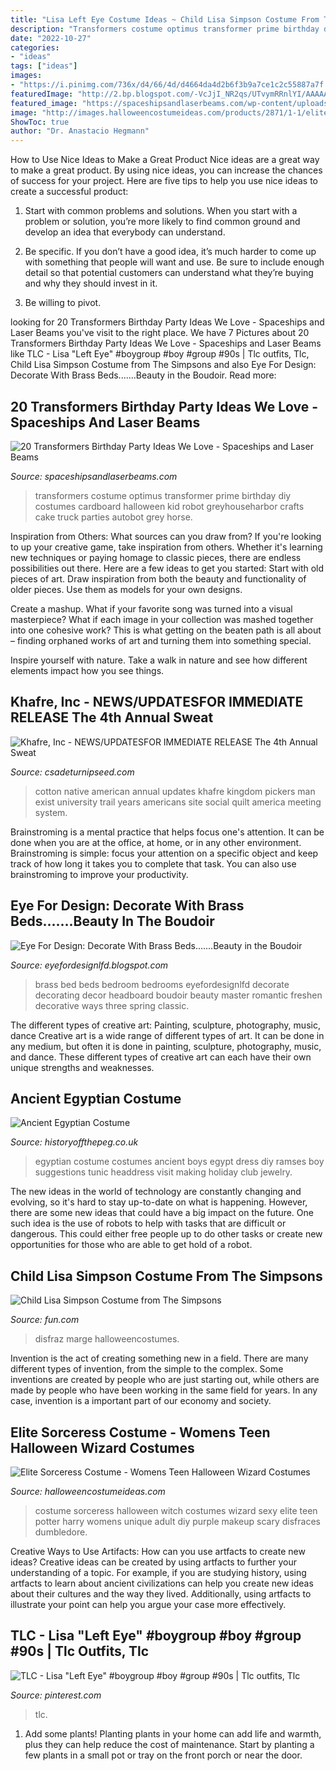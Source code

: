 ```yaml
---
title: "Lisa Left Eye Costume Ideas ~ Child Lisa Simpson Costume From The Simpsons"
description: "Transformers costume optimus transformer prime birthday diy costumes cardboard halloween kid robot greyhouseharbor crafts cake truck parties autobot grey horse"
date: "2022-10-27"
categories:
- "ideas"
tags: ["ideas"]
images:
- "https://i.pinimg.com/736x/d4/66/4d/d4664da4d2b6f3b9a7ce1c2c55887a7f.jpg"
featuredImage: "http://2.bp.blogspot.com/-VcJjI_NR2qs/UTvymRRnlYI/AAAAAAAAjUM/uomLanwcLlw/s640/Thyme-Brass-Bed.jpg"
featured_image: "https://spaceshipsandlaserbeams.com/wp-content/uploads/2018/02/DIY-Optimus-Prime-599x930.jpg"
image: "http://images.halloweencostumeideas.com/products/2871/1-1/elite-sorceress-costume.jpg"
ShowToc: true
author: "Dr. Anastacio Hegmann"
---
```



How to Use Nice Ideas to Make a Great Product
Nice ideas are a great way to make a great product. By using nice ideas, you can increase the chances of success for your project. Here are five tips to help you use nice ideas to create a successful product:
1. Start with common problems and solutions. When you start with a problem or solution, you’re more likely to find common ground and develop an idea that everybody can understand.

2. Be specific. If you don’t have a good idea, it’s much harder to come up with something that people will want and use. Be sure to include enough detail so that potential customers can understand what they’re buying and why they should invest in it.

3. Be willing to pivot.

	

		
looking for 20 Transformers Birthday Party Ideas We Love - Spaceships and Laser Beams you've visit to the right place. We have 7 Pictures about 20 Transformers Birthday Party Ideas We Love - Spaceships and Laser Beams like TLC - Lisa &quot;Left Eye&quot; #boygroup #boy #group #90s | Tlc outfits, Tlc, Child Lisa Simpson Costume from The Simpsons and also Eye For Design: Decorate With Brass Beds.......Beauty in the Boudoir. Read more:
		
    
## 20 Transformers Birthday Party Ideas We Love - Spaceships And Laser Beams

<img loading=lazy src="https://spaceshipsandlaserbeams.com/wp-content/uploads/2018/02/DIY-Optimus-Prime-599x930.jpg" onerror="this.onerror=null;this.src='https://tse2.mm.bing.net/th?id=OIP.qrBILORF-IqeQ8POYgMmSAHaLf&amp;pid=15.1';" alt="20 Transformers Birthday Party Ideas We Love - Spaceships and Laser Beams">

_Source: spaceshipsandlaserbeams.com_

>transformers costume optimus transformer prime birthday diy costumes cardboard halloween kid robot greyhouseharbor crafts cake truck parties autobot grey horse. 

	

Inspiration from Others: What sources can you draw from?
If you're looking to up your creative game, take inspiration from others. Whether it's learning new techniques or paying homage to classic pieces, there are endless possibilities out there. Here are a few ideas to get you started: 
Start with old pieces of art. Draw inspiration from both the beauty and functionality of older pieces. Use them as models for your own designs. 

Create a mashup. What if your favorite song was turned into a visual masterpiece? What if each image in your collection was mashed together into one cohesive work? This is what getting on the beaten path is all about – finding orphaned works of art and turning them into something special. 

Inspire yourself with nature. Take a walk in nature and see how different elements impact how you see things.

    
## Khafre, Inc - NEWS/UPDATES﻿FOR IMMEDIATE RELEASE The 4th Annual Sweat

<img loading=lazy src="http://www.csadeturnipseed.com/yahoo_site_admin/assets/images/cotton_pickers_image_nice_copy.83121555_std.jpg" onerror="this.onerror=null;this.src='https://tse3.mm.bing.net/th?id=OIP.66fzPS6ID8QJOoipiAQEawHaMW&amp;pid=15.1';" alt="Khafre, Inc - NEWS/UPDATES﻿FOR IMMEDIATE RELEASE The 4th Annual Sweat">

_Source: csadeturnipseed.com_

>cotton native american annual updates khafre kingdom pickers man exist university trail years americans site social quilt america meeting system. 

	

Brainstroming is a mental practice that helps focus one's attention. It can be done when you are at the office, at home, or in any other environment. Brainstroming is simple: focus your attention on a specific object and keep track of how long it takes you to complete that task. You can also use brainstroming to improve your productivity.

    
## Eye For Design: Decorate With Brass Beds.......Beauty In The Boudoir

<img loading=lazy src="http://2.bp.blogspot.com/-VcJjI_NR2qs/UTvymRRnlYI/AAAAAAAAjUM/uomLanwcLlw/s640/Thyme-Brass-Bed.jpg" onerror="this.onerror=null;this.src='https://tse1.mm.bing.net/th?id=OIP.DNZ3v4jOS8kyyOY1utVeSwHaHa&amp;pid=15.1';" alt="Eye For Design: Decorate With Brass Beds.......Beauty in the Boudoir">

_Source: eyefordesignlfd.blogspot.com_

>brass bed beds bedroom bedrooms eyefordesignlfd decorate decorating decor headboard boudoir beauty master romantic freshen decorative ways three spring classic. 

	

The different types of creative art: Painting, sculpture, photography, music, dance
Creative art is a wide range of different types of art. It can be done in any medium, but often it is done in painting, sculpture, photography, music, and dance. These different types of creative art can each have their own unique strengths and weaknesses.

    
## Ancient Egyptian Costume

<img loading=lazy src="http://www.historyoffthepeg.co.uk/images/Costumes_Egyptian.jpg" onerror="this.onerror=null;this.src='https://tse3.mm.bing.net/th?id=OIP.WnEDFZKYgMZl1mDFxRmCRAHaJ4&amp;pid=15.1';" alt="Ancient Egyptian Costume">

_Source: historyoffthepeg.co.uk_

>egyptian costume costumes ancient boys egypt dress diy ramses boy suggestions tunic headdress visit making holiday club jewelry. 

	

The new ideas in the world of technology are constantly changing and evolving, so it's hard to stay up-to-date on what is happening. However, there are some new ideas that could have a big impact on the future. One such idea is the use of robots to help with tasks that are difficult or dangerous. This could either free people up to do other tasks or create new opportunities for those who are able to get hold of a robot.

    
## Child Lisa Simpson Costume From The Simpsons

<img loading=lazy src="https://images.fun.com/products/27144/1-1/child-lisa-simpson-costume.jpg" onerror="this.onerror=null;this.src='https://tse1.mm.bing.net/th?id=OIP.CMu76IB0nraPUgjBAM1AmAHaKl&amp;pid=15.1';" alt="Child Lisa Simpson Costume from The Simpsons">

_Source: fun.com_

>disfraz marge halloweencostumes. 

	

Invention is the act of creating something new in a field. There are many different types of invention, from the simple to the complex. Some inventions are created by people who are just starting out, while others are made by people who have been working in the same field for years. In any case, invention is a important part of our economy and society.

    
## Elite Sorceress Costume - Womens Teen Halloween Wizard Costumes

<img loading=lazy src="http://images.halloweencostumeideas.com/products/2871/1-1/elite-sorceress-costume.jpg" onerror="this.onerror=null;this.src='https://tse2.mm.bing.net/th?id=OIP.wNo0SHGSFuNdqQMWbV9amwHaKl&amp;pid=15.1';" alt="Elite Sorceress Costume - Womens Teen Halloween Wizard Costumes">

_Source: halloweencostumeideas.com_

>costume sorceress halloween witch costumes wizard sexy elite teen potter harry womens unique adult diy purple makeup scary disfraces dumbledore. 

	

Creative Ways to Use Artifacts: How can you use artfacts to create new ideas?
Creative ideas can be created by using artfacts to further your understanding of a topic. For example, if you are studying history, using artfacts to learn about ancient civilizations can help you create new ideas about their cultures and the way they lived. Additionally, using artfacts to illustrate your point can help you argue your case more effectively.

    
## TLC - Lisa &quot;Left Eye&quot; #boygroup #boy #group #90s | Tlc Outfits, Tlc

<img loading=lazy src="https://i.pinimg.com/736x/d4/66/4d/d4664da4d2b6f3b9a7ce1c2c55887a7f.jpg" onerror="this.onerror=null;this.src='https://tse2.mm.bing.net/th?id=OIP.yDWYVMIFB6Kn9WZZeosCaAHaIE&amp;pid=15.1';" alt="TLC - Lisa &quot;Left Eye&quot; #boygroup #boy #group #90s | Tlc outfits, Tlc">

_Source: pinterest.com_

>tlc. 

	

1. Add some plants! Planting plants in your home can add life and warmth, plus they can help reduce the cost of maintenance. Start by planting a few plants in a small pot or tray on the front porch or near the door.

